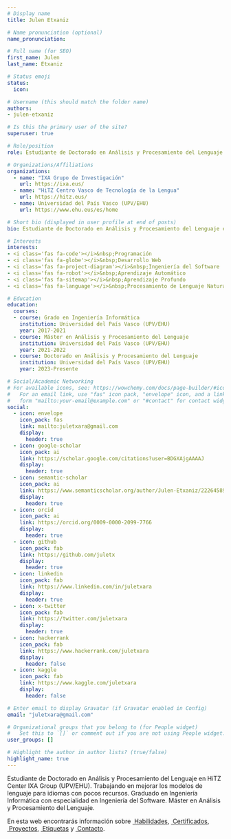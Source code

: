 ```yaml
---
# Display name
title: Julen Etxaniz

# Name pronunciation (optional)
name_pronunciation: 

# Full name (for SEO)
first_name: Julen
last_name: Etxaniz

# Status emoji
status:
  icon: 

# Username (this should match the folder name)
authors:
- julen-etxaniz

# Is this the primary user of the site?
superuser: true

# Role/position
role: Estudiante de Doctorado en Análisis y Procesamiento del Lenguaje

# Organizations/Affiliations
organizations:
  - name: "IXA Grupo de Investigación"
    url: https://ixa.eus/
  - name: "HiTZ Centro Vasco de Tecnología de la Lengua"
    url: https://hitz.eus/
  - name: Universidad del País Vasco (UPV/EHU)
    url: https://www.ehu.eus/es/home

# Short bio (displayed in user profile at end of posts)
bio: Estudiante de Doctorado en Análisis y Procesamiento del Lenguaje en HiTZ Center IXA Group (UPV/EHU). Trabajando en mejorar los modelos de lenguaje para idiomas con pocos recursos. Graduado en Ingeniería Informática con especialidad en Ingeniería del Software. Máster en Análisis y Procesamiento del Lenguaje.

# Interests
interests:
- <i class='fas fa-code'></i>&nbsp;Programación
- <i class='fas fa-globe'></i>&nbsp;Desarrollo Web
- <i class='fas fa-project-diagram'></i>&nbsp;Ingeniería del Software
- <i class='fas fa-robot'></i>&nbsp;Aprendizaje Automático
- <i class='fas fa-sitemap'></i>&nbsp;Aprendizaje Profundo
- <i class='fas fa-language'></i>&nbsp;Procesamiento de Lenguaje Natural

# Education
education:
  courses:
  - course: Grado en Ingeniería Informática
    institution: Universidad del País Vasco (UPV/EHU)
    year: 2017-2021
  - course: Máster en Análisis y Procesamiento del Lenguaje
    institution: Universidad del País Vasco (UPV/EHU)
    year: 2021-2022
  - course: Doctorado en Análisis y Procesamiento del Lenguaje
    institution: Universidad del País Vasco (UPV/EHU)
    year: 2023-Presente

# Social/Academic Networking
# For available icons, see: https://wowchemy.com/docs/page-builder/#icons
#   For an email link, use "fas" icon pack, "envelope" icon, and a link in the
#   form "mailto:your-email@example.com" or "#contact" for contact widget.
social:
  - icon: envelope
    icon_pack: fas
    link: mailto:juletxara@gmail.com
    display:
      header: true
  - icon: google-scholar
    icon_pack: ai
    link: https://scholar.google.com/citations?user=BDGXAjgAAAAJ
    display:
      header: true
  - icon: semantic-scholar
    icon_pack: ai
    link: https://www.semanticscholar.org/author/Julen-Etxaniz/2226458991
    display:
      header: true
  - icon: orcid
    icon_pack: ai
    link: https://orcid.org/0009-0000-2099-7766
    display:
      header: true
  - icon: github
    icon_pack: fab
    link: https://github.com/juletx
    display:
      header: true
  - icon: linkedin
    icon_pack: fab
    link: https://www.linkedin.com/in/juletxara
    display:
      header: true
  - icon: x-twitter
    icon_pack: fab
    link: https://twitter.com/juletxara
    display:
      header: true
  - icon: hackerrank
    icon_pack: fab
    link: https://www.hackerrank.com/juletxara
    display:
      header: false
  - icon: kaggle
    icon_pack: fab
    link: https://www.kaggle.com/juletxara
    display:
      header: false

# Enter email to display Gravatar (if Gravatar enabled in Config)
email: "juletxara@gmail.com"

# Organizational groups that you belong to (for People widget)
#   Set this to `[]` or comment out if you are not using People widget.
user_groups: []

# Highlight the author in author lists? (true/false)
highlight_name: true
---
```


Estudiante de Doctorado en Análisis y Procesamiento del Lenguaje en HiTZ Center IXA Group (UPV/EHU). Trabajando en mejorar los modelos de lenguaje para idiomas con pocos recursos. Graduado en Ingeniería Informática con especialidad en Ingeniería del Software. Máster en Análisis y Procesamiento del Lenguaje.

En esta web encontrarás información sobre [<i class='fas fa-check'></i>&nbsp;Habilidades](#skills), [<i class='fas fa-award'></i>&nbsp;Certificados](#accomplishments), [<i class='fas fa-code'></i>&nbsp;Proyectos](#projects), [<i class='fas fa-tags'></i>&nbsp;Etiquetas](#tags) y [<i class='fas fa-envelope'></i>&nbsp;Contacto](#contact).
